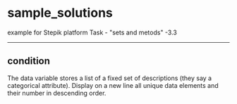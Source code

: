 # sample_solutions
example for Stepik platform
Task - "sets and metods" -3.3

-------------------
condition
-------------------

The data variable stores a list of a fixed set of descriptions
(they say a categorical attribute). Display on a new line all unique data 
elements and their number in descending order.
